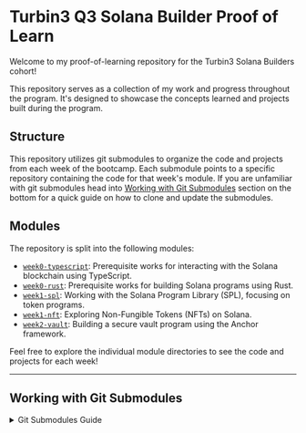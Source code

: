 # Turbin3 Q3 Solana Builder Proof of Learn

Welcome to my proof-of-learning repository for the Turbin3 Solana Builders cohort!

This repository serves as a collection of my work and progress throughout the program. It's designed to showcase the concepts learned and projects built during the program.

## Structure

This repository utilizes git submodules to organize the code and projects from each week of the bootcamp. Each submodule points to a specific repository containing the code for that week's module. If you are unfamiliar with git submodules head into [Working with Git Submodules](#working-with-git-submodules) section on the bottom for a quick guide on how to clone and update the submodules.

## Modules

The repository is split into the following modules:

* [`week0-typescript`](./week0-typescript): Prerequisite works for interacting with the Solana blockchain using TypeScript.
* [`week0-rust`](./week0-rust): Prerequisite works for building Solana programs using Rust.
* [`week1-spl`](./week1-spl): Working with the Solana Program Library (SPL), focusing on token programs.
* [`week1-nft`](./week1-nft): Exploring Non-Fungible Tokens (NFTs) on Solana.
* [`week2-vault`](./week2-vault): Building a secure vault program using the Anchor framework.

Feel free to explore the individual module directories to see the code and projects for each week!

---

## Working with Git Submodules

<details>
<summary>Git Submodules Guide</summary>

This repository uses git submodules to manage the code for each week of the bootcamp. If you're new to git submodules, here's a quick guide on how to work with them:

### Cloning the Repository (First Time)

When you clone this repository for the first time, the submodules are not automatically initialized or updated. You need to do this separately:

1. **Clone the main repository:**

    ```bash
    git clone git@github.com:solana-turbin3/Q3_25_Builder_IndraLukmana.git
    ```

2. **Initialize and update submodules:**
    Navigate into the cloned directory:

    ```bash
    cd <repository_directory>
    ```

    Then, run the following command to initialize and update all submodules:

    ```bash
    git submodule update --init --recursive
    ```

    * `--init`: Initializes the submodule, registering the submodule's path and URL in the main repository's `.git/config`.
    * `--recursive`: Updates nested submodules as well, ensuring you get the correct versions of all dependencies.

### Updating the Local Repository and Submodules

To pull the latest changes from the main repository and update all submodules to the versions specified by the main repository:

1. **Pull changes in the main repository:**

    ```bash
    git pull origin main
    ```

2. **Update submodules:**
    After pulling the main repository changes, update the submodules to match the commit specified in the main repository:

    ```bash
    git submodule update --recursive
    ```

    This command fetches the latest commits for each submodule and updates them to the commit recorded in the main repository.

### Handling Submodule Updates

If you make changes *within* a submodule (e.g., inside one of the weekly code directories) and push those changes to the submodule's remote repository, you need to update the main repository to point to the new commit of that submodule:

1. **Navigate into the submodule directory:**

    ```bash
    cd path/to/submodule
    ```

2. **Make your changes, commit, and push in the submodule:**

    ```bash
    # Make changes...
    git add .
    git commit -m "Your commit message"
    git push origin main # Or the appropriate branch
    ```

3. **Navigate back to the main repository's root directory:**

    ```bash
    cd ../../ # Adjust path based on your location
    ```

4. **Commit the submodule update in the main repository:**
    The main repository now sees that the submodule's working directory is at a different commit than what is recorded. You need to commit this change in the main repository:

    ```bash
    git add path/to/submodule
    git commit -m "Update submodule path/to/submodule to latest commit"
    ```

5. **Push the main repository changes:**

    ```bash
    git push origin main # Or the appropriate branch
    ```

    This pushes the change in the main repository that updates the reference to the submodule's commit.

</details>
